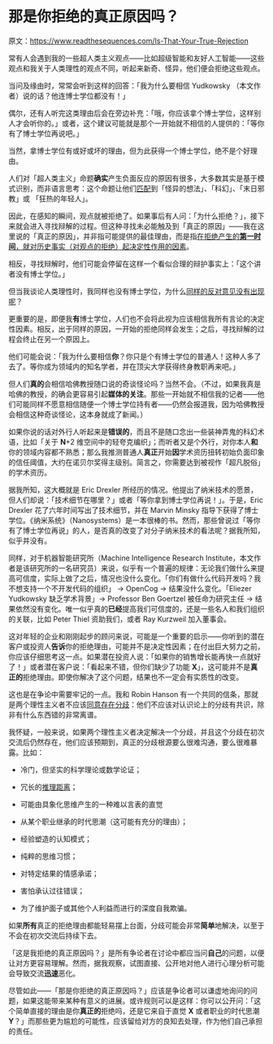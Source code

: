 # 那是你拒绝的真正原因吗？

原文：https://www.readthesequences.com/Is-That-Your-True-Rejection

常有人会遇到我的一些超人类主义观点——比如超级智能和友好人工智能——这些观点和我关于人类理性的观点不同，听起来新奇、怪异，他们便会拒绝这些观点。

当问及缘由时，常常会听到这样的回答：「我为什么要相信 Yudkowsky （本文作者）说的话？他连博士学位都没有！」

偶尔，还有人听完这类理由后会在旁边补充：「哦，你应该拿个博士学位，这样别人才会听你的。」或者，这个建议可能就是那个一开始就不相信的人提供的：「等你有了博士学位再说吧。」

当然，拿博士学位有或好或坏的理由，但为此获得一个博士学位，绝不是个好理由。

人们对「超人类主义」命题**确实**产生负面反应的原因有很多，大多数其实是基于模式识别，而非语言思考：这个命题让他们[匹配](https://www.readthesequences.com/Science-As-Attire)到「怪异的想法」、「科幻」、「末日邪教」或 「狂热的年轻人」。

因此，在感知的瞬间，观点就被拒绝了。如果事后有人问：「为什么拒绝？」，接下来就会进入寻找辩解的过程。但这种寻找未必能触及到「真正的原因」——我在这里说的「真正的原因」，并非指可能提供的最佳理由，而是指[在拒绝产生的**第一时间**，就对历史事实（对观点的拒绝）起决定性作用的因素](https://www.readthesequences.com/We-Change-Our-Minds-Less-Often-Than-We-Think)。

相反，寻找辩解时，他们可能会停留在这样一个看似合理的辩护事实上：「这个讲者没有博士学位。」

但当我谈论人类理性时，我同样也没有博士学位，为什么[同样的反对意见没有出现呢](https://www.readthesequences.com/Cultish-Countercultishness)？

更重要的是，即便我**有**博士学位，人们也不会将此视为应该相信我所有言论的决定性因素。相反，出于同样的原因，一开始的拒绝同样会发生；之后，寻找辩解的过程会终止在另一个原因上。

他们可能会说：「我为什么要相信**你**？你只是个有博士学位的普通人！这种人多了去了。等你成为领域内的知名学者，并在顶尖大学获得终身教职再来吧。」

但人们**真的**会相信哈佛教授随口说的奇谈怪论吗？当然不会。（不过，如果我真是哈佛的教授，的确会更容易引起**媒体的关注**。那些一开始就不相信我的记者——他们可能同样不愿意相信随便一个博士学位持有者——仍然会报道我，因为哈佛教授会相信这种奇谈怪论，这本身就成了新闻。）

如果你说的话对外行人听起来是**错误的**，而且不是随口念出一些装神弄鬼的科幻术语，比如「关于 **N**+2 维空间中的轻夸克编织」；而听者又是个外行，对你本人**和**你的领域内容都不熟悉；那么我推测普通人**真正**开始**因**学术资历扭转初始负面印象的信任阈值，大约在诺贝尔奖得主级别。简言之，你需要达到被视作「超凡脱俗」的学术资历。

据我所知，这大概就是 Eric Drexler 所经历的情况。他提出了纳米技术的愿景，但人们却说：「技术细节在哪里？」或者「等你拿到博士学位再说！」。于是，Eric Drexler 花了六年时间写出了技术细节，并在 Marvin Minsky 指导下获得了博士学位。《纳米系统》（Nanosystems）是一本很棒的书。然而，那些曾说过「等你有了博士学位再说」的人，是否真的改变了对分子纳米技术的看法呢？据我所知，似乎并没有。

同样，对于机器智能研究所（Machine Intelligence Research Institute，本文作者是该研究所的一名研究员）来说，似乎有一个普遍的规律：无论我们做什么来提高可信度，实际上做了之后，情况也没什么变化。「你们有做什么代码开发吗？我不想支持一个不开发代码的组织」 → OpenCog → 结果没什么变化。「Eliezer Yudkowsky 缺乏学术背景」→ Professor Ben Goertzel 被任命为研究主任 → 结果依然没有变化。唯一似乎真的**已经**提高我们可信度的，还是一些名人和我们组织的关联，比如 Peter Thiel 资助我们，或者 Ray Kurzweil 加入董事会。

这对年轻的企业和刚刚起步的顾问来说，可能是一个重要的启示——你听到的潜在客户或投资人**告诉**你的拒绝理由，可能并不是决定性因素；在付出巨大努力之前，你应该仔细思考这一点。如果潜在投资人说：「如果你的销售增长能再快一点就好了！」或者潜在客户说：「看起来不错，但你们缺少了功能 **X**」，这可能并不是**真正的**拒绝理由。即使你解决了这个问题，结果也不一定会有实质性的改变。

这也是在争论中需要牢记的一点。我和 Robin Hanson 有一个共同的信条，那就是两个理性主义者不应该[同意存在分歧](http://www.overcomingbias.com/2006/12/agreeing_to_agr.html)：他们不应该对认识论上的分歧有共识，除非有什么东西错的非常离谱。

我怀疑，一般来说，如果两个理性主义者决定解决一个分歧，并且这个分歧在初次交流后仍然存在，他们应该预期到，真正的分歧根源要么很难沟通，要么很难暴露。比如：

- 冷门，但坚实的科学理论或数学论证；

- 冗长的[推理距离](https://www.readthesequences.com/Expecting-Short-Inferential-Distances)；

- 可能由具象化思维产生的一种难以言表的直觉

- 从某个职业继承的时代思潮（这可能有充分的理由）；

- 经验塑造的认知模式；

- 纯粹的思维习惯；

- 对特定结果的情感承诺；

- 害怕承认过往错误；

- 为了维护面子或其他个人利益而进行的深度自我欺骗。

如果**所有**真正的拒绝理由都能轻易摆上台面，分歧可能会非常**简单**地解决，以至于不会在初次交流后持续下去。

「这是我拒绝的真正原因吗？」是所有争论者在讨论中都应当问**自己**的问题，以便让对方更容易理解。然而，据我观察，试图直接、公开地对他人进行心理分析可能会导致交流**迅速**恶化。

尽管如此——「那是你拒绝的真正原因吗？」应该是争论者可以谦虚地询问的问题，如果这能带来某种有意义的进展。或许规则可以是这样：你可以公开问：「这个简单直接的理由是你**真正的**拒绝吗，还是它来自于直觉 **X** 或者职业的时代思潮 **Y**？」而那些更为尴尬的可能性，应该留给对方的良知去处理，作为他们自己承担的责任。
